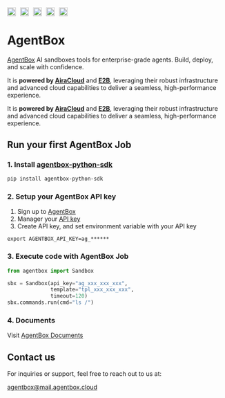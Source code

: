 <h4 align="left" style="display: flex; align-items: center;">
  <a href="https://pypi.org/project/agentbox-python-sdk/">
    <img alt="Last 1 month downloads for the Python SDK" loading="lazy" width="auto" height="20" decoding="async" 
    style="margin-right: 10px;"
    src="https://img.shields.io/pypi/dm/agentbox-python-sdk?label=PyPI%20Downloads&color=blue">
  </a>
  <a href="https://pypi.org/project/agentbox-python-sdk/">
    <img alt="Python >= 3.9" loading="lazy" width="auto" height="20" decoding="async" 
    style="margin-right: 10px;" 
    src="https://img.shields.io/badge/Python-3.9%2B-yellow">
  </a>
  <a href="https://portal.airacloud.com/">
    <img alt="Powered by AiraCloud" loading="lazy" width="auto" height="20" decoding="async" 
    style="margin-right: 10px;" 
    src="https://img.shields.io/badge/Powered%20by-AiraCloud-teal">
  </a>
  <a href="https://e2b.dev/">
    <img alt="Powered by E2B" loading="lazy" width="auto" height="20" decoding="async" 
    style="margin-right: 10px;" 
    src="https://img.shields.io/badge/Powered%20by-E2B-orange">
  </a>
  <a href="https://www.apache.org/licenses/LICENSE-2.0">
    <img alt="Apache License 2.0" loading="lazy" width="auto" height="20" decoding="async" 
    style="margin-right: 10px;" 
    src="https://img.shields.io/badge/License-Apache%202.0-lightgrey">
  </a>
</h4>

# AgentBox

[AgentBox](https://agentbox.cloud) AI sandboxes tools for enterprise-grade agents. Build, deploy, and scale with confidence.

It is **powered by [AiraCloud](https://paas.airacloud.com/)** and **[E2B](https://e2b.dev/)**, leveraging their robust infrastructure and advanced cloud capabilities to deliver a seamless, high-performance experience.


It is **powered by [AiraCloud](https://paas.airacloud.com/)** and **[E2B](https://e2b.dev/)**, leveraging their robust infrastructure and advanced cloud capabilities to deliver a seamless, high-performance experience.


## Run your first AgentBox Job

### 1. Install [agentbox-python-sdk](https://pypi.org/project/agentbox-python-sdk/)

```bash
pip install agentbox-python-sdk
```

### 2. Setup your AgentBox API key

1. Sign up to [AgentBox](https://agentbox.cloud)
2. Manager your [API key](https://agentbox.cloud/home/api-keys)
3. Create API key, and set environment variable with your API key

```
export AGENTBOX_API_KEY=ag_******
```

### 3. Execute code with AgentBox Job

```python
from agentbox import Sandbox

sbx = Sandbox(api_key="ag_xxx_xxx_xxx",
              template="tpl_xxx_xxx_xxx",
              timeout=120)
sbx.commands.run(cmd="ls /")
```

### 4. Documents

Visit [AgentBox Documents](https://agentbox.cloud/docs)

## Contact us

For inquiries or support, feel free to reach out to us at:

[agentbox@mail.agentbox.cloud](mailto:agentbox@mail.agentbox.cloud)

